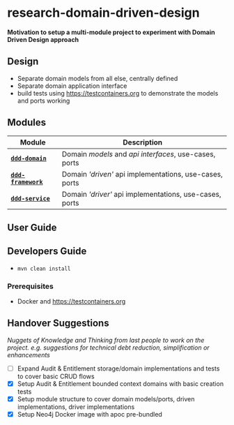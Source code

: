 # research-domain-driven-design

**Motivation to setup a multi-module project to experiment with Domain Driven Design approach**


## Design

* Separate domain models from all else, centrally defined
* Separate domain application interface
* build tests using https://testcontainers.org to demonstrate the models and ports working 


## Modules

| Module                                           | Description                                             |
|--------------------------------------------------|---------------------------------------------------------| 
| [**`ddd-domain`**](./ddd-domain/README.md)       | Domain _models_ and _api interfaces_, use-cases, ports  |
| [**`ddd-framework`**](./ddd-framework/README.md) | Domain _'driven'_ api implementations, use-cases, ports |
| [**`ddd-service`**](./ddd-service/README.md)     | Domain _'driver'_ api implementations, use-cases, ports |


## User Guide


## Developers Guide

* `mvn clean install`


### Prerequisites

* Docker and https://testcontainers.org


## Handover Suggestions

_Nuggets of Knowledge and Thinking from last people to work on the project._
_e.g. suggestions for technical debt reduction, simplification or enhancements_

- [ ] Expand Audit & Entitlement storage/domain implementations and tests to cover basic CRUD flows   
- [X] Setup Audit & Entitlement bounded context domains with basic creation tests
- [X] Setup module structure to cover domain models/ports, driven implementations, driver implementations
- [X] Setup Neo4j Docker image with apoc pre-bundled